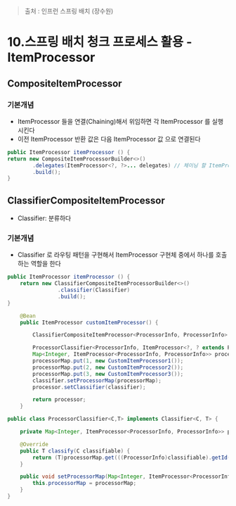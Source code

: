 > 출처 : 인프런 스프링 배치 (장수원)

# 10.스프링 배치 청크 프로세스 활용 - ItemProcessor
## CompositeItemProcessor
### 기본개념
- ItemProcessor 들을 연결(Chaining)해서 위임하면 각 ItemProcessor 를 실행시킨다
- 이전 ItemProcessor 반환 값은 다음 ItemProcessor 값 으로 연결된다

```java
public ItemProcessor itemProcessor () {
return new CompositeItemProcessorBuilder<>() 
        .delegates(ItemProcessor<?, ?>... delegates) // 체이닝 할 ItemProcessor 객체 설정
        .build();
}
```

## ClassifierCompositeItemProcessor
- Classifier: 분류하다

### 기본개념
- Classifier 로 라우팅 패턴을 구현해서 ItemProcessor 구현체 중에서 하나를 호출하는 역할을 한다

```java
public ItemProcessor itemProcessor () {
    return new ClassifierCompositeItemProcessorBuilder<>()
                .classifier(Classifier)
                .build();
}
```


```java
    @Bean
    public ItemProcessor customItemProcessor() {

        ClassifierCompositeItemProcessor<ProcessorInfo, ProcessorInfo> processor = new ClassifierCompositeItemProcessor<>();

        ProcessorClassifier<ProcessorInfo, ItemProcessor<?, ? extends ProcessorInfo>> classifier = new ProcessorClassifier();
        Map<Integer, ItemProcessor<ProcessorInfo, ProcessorInfo>> processorMap = new HashMap<>();
        processorMap.put(1, new CustomItemProcessor1());
        processorMap.put(2, new CustomItemProcessor2());
        processorMap.put(3, new CustomItemProcessor3());
        classifier.setProcessorMap(processorMap);
        processor.setClassifier(classifier);

        return processor;
    }
```
```java
public class ProcessorClassifier<C,T> implements Classifier<C, T> {

    private Map<Integer, ItemProcessor<ProcessorInfo, ProcessorInfo>> processorMap = new HashMap<>();

    @Override
    public T classify(C classifiable) {
        return (T)processorMap.get(((ProcessorInfo)classifiable).getId());
    }

    public void setProcessorMap(Map<Integer, ItemProcessor<ProcessorInfo, ProcessorInfo>> processorMap) {
        this.processorMap = processorMap;
    }
}
```
